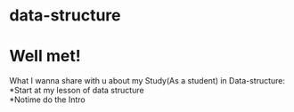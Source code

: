 # data-structure
Well met!
===
What I wanna share with u about my Study(As a student) in Data-structure:<br>
    *Start at my lesson of data structure <br>
    *Notime do the Intro
    
